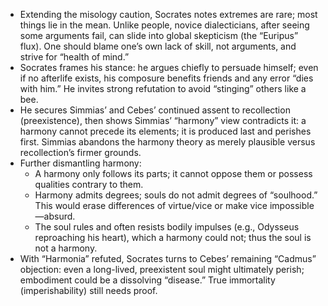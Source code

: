 - Extending the misology caution, Socrates notes extremes are rare; most things lie in the mean. Unlike people, novice dialecticians, after seeing some arguments fail, can slide into global skepticism (the “Euripus” flux). One should blame one’s own lack of skill, not arguments, and strive for “health of mind.”
- Socrates frames his stance: he argues chiefly to persuade himself; even if no afterlife exists, his composure benefits friends and any error “dies with him.” He invites strong refutation to avoid “stinging” others like a bee.
- He secures Simmias’ and Cebes’ continued assent to recollection (preexistence), then shows Simmias’ “harmony” view contradicts it: a harmony cannot precede its elements; it is produced last and perishes first. Simmias abandons the harmony theory as merely plausible versus recollection’s firmer grounds.
- Further dismantling harmony:
  - A harmony only follows its parts; it cannot oppose them or possess qualities contrary to them.
  - Harmony admits degrees; souls do not admit degrees of “soulhood.” This would erase differences of virtue/vice or make vice impossible—absurd.
  - The soul rules and often resists bodily impulses (e.g., Odysseus reproaching his heart), which a harmony could not; thus the soul is not a harmony.
- With “Harmonia” refuted, Socrates turns to Cebes’ remaining “Cadmus” objection: even a long-lived, preexistent soul might ultimately perish; embodiment could be a dissolving “disease.” True immortality (imperishability) still needs proof.